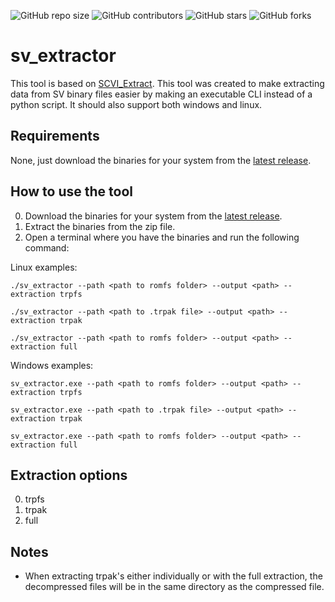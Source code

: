 ![GitHub repo size](https://img.shields.io/github/repo-size/CMIW/sv_extractor)
![GitHub contributors](https://img.shields.io/github/contributors/CMIW/sv_extractor)
![GitHub stars](https://img.shields.io/github/stars/CMIW/sv_extractor?style=social)
![GitHub forks](https://img.shields.io/github/forks/CMIW/sv_extractor?style=social)

# sv_extractor

This tool is based on [SCVI_Extract](https://github.com/psthrn42/SCVI_Extract). This tool was created to make extracting data from SV binary files easier by making an executable CLI instead of a python script. It should also support both windows and linux.

## Requirements

None, just download the binaries for your system from the [latest release](https://github.com/CMIW/sv_extractor/releases/latest).

## How to use the tool

0. Download the binaries for your system from the [latest release](https://github.com/CMIW/sv_extractor/releases/latest). 
1. Extract the binaries from the zip file.
2. Open a terminal where you have the binaries and run the following command:

Linux examples:
```
./sv_extractor --path <path to romfs folder> --output <path> --extraction trpfs
```

```
./sv_extractor --path <path to .trpak file> --output <path> --extraction trpak
```

```
./sv_extractor --path <path to romfs folder> --output <path> --extraction full
```

Windows examples:
```
sv_extractor.exe --path <path to romfs folder> --output <path> --extraction trpfs
```

```
sv_extractor.exe --path <path to .trpak file> --output <path> --extraction trpak
```

```
sv_extractor.exe --path <path to romfs folder> --output <path> --extraction full
```

## Extraction options
0. trpfs
1. trpak
2. full

## Notes
* When extracting trpak's either individually or with the full extraction, the decompressed files will be in the same directory as the compressed file.
